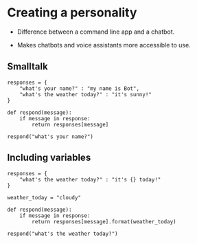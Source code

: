 # Creating a personality

- Difference between a command line app and a chatbot. 

- Makes chatbots and voice assistants more accessible to use. 

## Smalltalk

```
responses = {
    "what's your name?" : "my name is Bot",
    "what's the weather today?" : "it's sunny!"
}
```

```
def respond(message):
    if message in response:
        return responses[message]

respond("what's your name?")
```

## Including variables

```
responses = {
    "what's the weather today?" : "it's {} today!"
}

weather_today = "cloudy"

def respond(message):
    if message in response:
        return responses[message].format(weather_today)

respond("what's the weather today?")
```